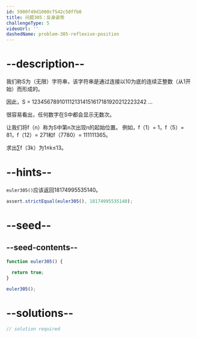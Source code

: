 ```yaml
---
id: 5900f49d1000cf542c50ffb0
title: 问题305：反身姿势
challengeType: 5
videoUrl: ''
dashedName: problem-305-reflexive-position
---
```


# --description--

我们称S为（无限）字符串，该字符串是通过连接以10为底的连续正整数（从1开始）而形成的。

因此，S = 1234567891011121314151617181920212223242 ...

很容易看出，任何数字在S中都会显示无数次。

让我们将f（n）称为S中第n次出现n的起始位置。 例如，f（1）= 1，f（5）= 81，f（12）= 271和f（7780）= 111111365。

求出∑f（3k）为1≤k≤13。

# --hints--

`euler305()`应该返回18174995535140。

```js
assert.strictEqual(euler305(), 18174995535140);
```

# --seed--

## --seed-contents--

```js
function euler305() {

  return true;
}

euler305();
```

# --solutions--

```js
// solution required
```
